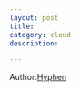 ```yaml
---
layout: post
title: 
category: cloud
description: 

---
```


Author:[Hyphen](http://weibo.com/344736086)


